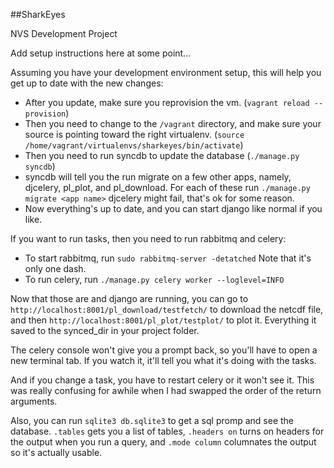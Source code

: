 ##SharkEyes

NVS Development Project

Add setup instructions here at some point...

Assuming you have your development environment setup, this will help you get up to date with the new changes:
- After you update, make sure you reprovision the vm. (`vagrant reload --provision`)
- Then you need to change to the `/vagrant` directory, and make sure your source is pointing toward the right virtualenv. (`source /home/vagrant/virtualenvs/sharkeyes/bin/activate`)
- Then you need to run syncdb to update the database (`./manage.py syncdb`)
- syncdb will tell you the run migrate on a few other apps, namely, djcelery, pl_plot, and pl_download. For each of these run `./manage.py migrate <app name>`    djcelery might fail, that's ok for some reason.
- Now everything's up to date, and you can start django like normal if you like.

If you want to run tasks, then you need to run rabbitmq and celery:
- To start rabbitmq, run `sudo rabbitmq-server -detatched` Note that it's only one dash.
- To run celery, run `./manage.py celery worker --loglevel=INFO`

Now that those are and django are running, you can go to `http://localhost:8001/pl_download/testfetch/` to download the netcdf file, and then `http://localhost:8001/pl_plot/testplot/` to plot it. Everything it saved to the synced_dir in your project folder.

The celery console won't give you a prompt back, so you'll have to open a new terminal tab. If you watch it, it'll tell you what it's doing with the tasks.

And if you change a task, you have to restart celery or it won't see it. This was really confusing for awhile when I had swapped the order of the return arguments.

Also, you can run `sqlite3 db.sqlite3` to get a sql promp and see the database. `.tables` gets you a list of tables, `.headers on` turns on headers for the output when you run a query, and `.mode column` columnates the output so it's actually usable.